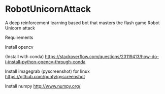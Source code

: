 # RobotUnicornAttack
A deep reinforcement learning based bot that masters the flash game Robot Unicorn attack


Requirements

install opencv

(Install with conda) https://stackoverflow.com/questions/23119413/how-do-i-install-python-opencv-through-conda

Install imagegrab (pyscreenshot) for linux https://github.com/ponty/pyscreenshot

Install numpy http://www.numpy.org/
